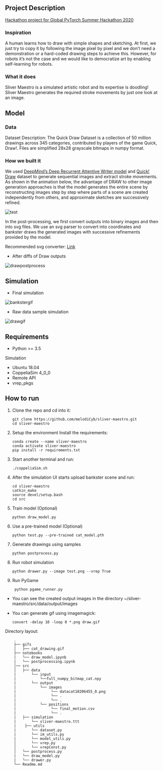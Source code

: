 ## Project Description

[Hackathon project for Global PyTorch Summer Hackathon 2020](https://pytorch2020.devpost.com/)

### Inspiration
A human learns how to draw with simple shapes and sketching.  At first, we just try to copy it by following the image pixel by pixel and we don’t need a demonstration or a hard-coded drawing steps to achieve this. However, for robots it’s not the case and we would like to democratize art by enabling self-learning for robots.

### What it does
Sliver Maestro is a simulated artistic robot and its expertise is doodling! Sliver Maestro generates the required stroke movements by just one look at an image.  

## Model

### Data

Dataset Description: The Quick Draw Dataset is a collection of 50 million drawings across 345 categories, contributed by players of the game Quick, Draw!. Files are simplified 28x28 grayscale bitmaps in numpy format.


### How we built it

We used [DeepMind’s Deep Recurrent Attentive Writer model](https://deepmind.com/research/publications/draw-recurrent-neural-network-image-generation) and [Quick! Draw](https://github.com/googlecreativelab/quickdraw-dataset) dataset to generate sequential images and extract stroke movements. As shown in the animation below, the advantage of DRAW to  other image generation approaches is that the model generates the entire scene by reconstructing images step by step where parts of a scene are created independently from others, and approximate sketches are successively refined. 

![test](https://github.com/melodiCyb/neural-networks/blob/master/catdraw.gif)

In the post-processing, we first convert outputs into binary images and  then into svg files. We use an svg parser to convert into coordinates and bankster draws the generated images with successive refinements provided by the model.


Recommended svg converter: [Link](https://image.online-convert.com/convert-to-svg)


* After diffs of Draw outputs

![drawpostprocess](https://github.com/melodiCyb/baxter-drawing/blob/master/sliver-maestro/gifs/postprocessed_draw.gif)

## Simulation 
* Final simulation

![bankstergif](https://github.com/melodiCyb/baxter-drawing/blob/master/sliver-maestro/gifs/bankster.gif)


* Raw data sample simulation

![drawgif](https://github.com/melodiCyb/baxter-drawing/blob/master/baxter_ws/baxter_drawing_cat.gif)



## Requirements
* Python >= 3.5

Simulation
* Ubuntu 18.04
* CoppeliaSim 4_0_0 
* Remote API
* vrep_pkgs



## How to run

1. Clone the repo and cd into it:
        
       git clone https://github.com/melodiCyb/sliver-maestro.git
       cd sliver-maestro
      
2. Setup the environment Install the requirements:

       conda create --name sliver-maestro 
       conda activate sliver-maestro
       pip install -r requirements.txt

3. Start another terminal and run:

       ./coppeliaSim.sh
       
4. After the simulation UI starts upload bankster scene and run:
 
       cd sliver-maestro
       catkin_make
       source devel/setup.bash
       cd src
       
5. Train model (Optional)
       
       python draw_model.py 
       
6. Use a pre-trained model (Optional)

       python test.py --pre-trained cat_model.pth
       
6. Generate drawings using samples
        
       python postprocess.py
       
7. Run robot simulation

       python drawer.py --image test.png --vrep True
       
8. Run PyGame 
        
        python pgame_runner.py
        
* You can see the created output images in the directory ~/sliver-maestro/src/data/output/images

* You can generate gif using imagemagick:

     
      convert -delay 10 -loop 0 *.png draw.gif


Directory layout:

        .
        ├── gifs        
        │   ├── cat_drawing.gif
        ├── notebooks
        |   └── draw_model.ipynb
        |   └── postprocessing.ipynb
        │── src
        │   ├── data         
        |       └── input
        |           └──full_numpy_bitmap_cat.npy     
        |       └── output
        |           └── images
        |                └── datacat10206455_0.png
        |                └── .
        |                └── .
        |           └── positions
        |                └── final_motion.csv
        |                └── .
        |   ├── simulation
        |       └── sliver-maestro.ttt
        |    ├── utils
        |       └── dataset.py
        |       └── im_utils.py
        |       └── model_utils.py
        │       └── vrep.py
        │       └── vrepConst.py
        │   └── postprocess.py
        |   └── draw_model.py
        |   └── drawer.py
        └── Readme.md
        


